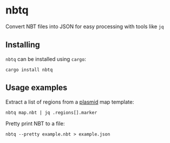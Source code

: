 # nbtq

Convert NBT files into JSON for easy processing with tools like `jq`

## Installing

`nbtq` can be installed using `cargo`:

```
cargo install nbtq
```

## Usage examples

Extract a list of regions from a [plasmid](https://github.com/NucleoidMC/plasmid) map template:

```
nbtq map.nbt | jq .regions[].marker
```

Pretty print NBT to a file:

```
nbtq --pretty example.nbt > example.json
```

